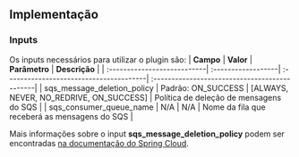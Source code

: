 ## **Implementação**

### **Inputs**

Os inputs necessários para utilizar o plugin são:
| **Campo**                   | **Valor**          | **Parâmetro**                           | **Descrição**                                 |
| :---------------------------| :------------------| :---------------------------------------| :---------------------------------------------|
| sqs_message_deletion_policy | Padrão: ON_SUCCESS | [ALWAYS, NEVER, NO_REDRIVE, ON_SUCCESS] | Política de deleção de mensagens do SQS       |
| sqs_consumer_queue_name     | N/A                | N/A                                     | Nome da fila que receberá as mensagens do SQS |

Mais informações sobre o input **sqs_message_deletion_policy** podem ser encontradas [na documentação do Spring Cloud](https://docs.awspring.io/spring-cloud-aws/docs/2.3.1-SNAPSHOT/apidocs/io/awspring/cloud/messaging/listener/SqsMessageDeletionPolicy.html).